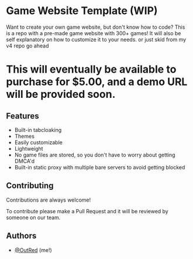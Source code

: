 
# Game Website Template (WIP)

Want to create your own game website, but don't know how to code? This is a repo with a pre-made game website with 300+ games! It will also be self explanatory on how to customize it to your needs. or just skid from my v4 repo go ahead

# This will eventually be available to purchase for $5.00, and a demo URL will be provided soon.

## Features

- Built-in tabcloaking
- Themes
- Easily customizable
- Lightweight
- No game files are stored, so you don't have to worry about getting DMCA'd
- Built-in static proxy with multiple bare servers to avoid getting blocked


## Contributing

Contributions are always welcome!

To contribute please make a Pull Request and it will be reviewed by someone on our team.


## Authors

- [@OutRed](https://www.github.com/outred) (me!)
